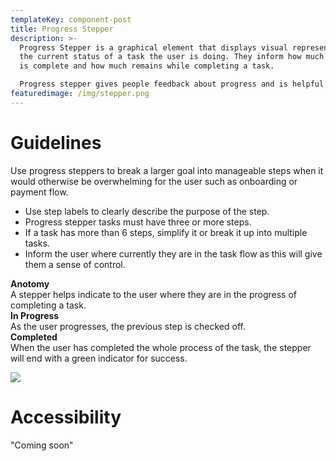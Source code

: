 ```yaml
---
templateKey: component-post
title: Progress Stepper
description: >-
  Progress Stepper is a graphical element that displays visual representation of
  the current status of a task the user is doing. They inform how much progress
  is complete and how much remains while completing a task.

  Progress stepper gives people feedback about progress and is helpful for estimating the amount of time before a task is completed.
featuredimage: /img/stepper.png
---
```

# **G﻿uidelines**

Use progress steppers to break a larger goal into manageable steps when it would otherwise be overwhelming for the user such as onboarding or payment flow.

* Use step labels to clearly describe the purpose of the step.
* Progress stepper tasks must have three or more steps.
* If a task has more than 6 steps, simplify it or break it up into multiple tasks.
* Inform the user where currently they are in the task flow as this will give them a sense of control.

**Anotomy**\
A stepper helps indicate to the user where they are in the progress of completing a task.\
**In Progress**\
As the user progresses, the previous step is checked off.\
**Completed**\
When the user has completed the whole process of the task, the stepper will end with a green indicator for success.

![](/img/stepper.png)

# **A﻿ccessibility**

"Coming soon"